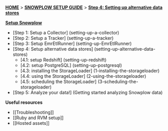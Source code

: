 [**HOME**](Home) > [**SNOWPLOW SETUP GUIDE**](Setting-up-Snowplow) > [**Step 4: Setting up alternative data stores**](setting-up-alternative-data-stores)  

[**Setup Snowplow**](Setting-up-Snowplow)  

- [Step 1: Setup a Collector] (setting-up-a-collector)  
- [Step 2: Setup a Tracker] (setting-up-a-tracker)  
- [Step 3: Setup EmrEtlRunner] (setting-up-EmrEtlRunner)  
- [Step 4: Setup alternative data stores] (setting-up-alternative-data-stores) 
  - [4.1: setup Redshift] (setting-up-redshift)
  - [4.2: setup PostgreSQL] (setting-up-postgresql)
  - [4.3: installing the StorageLoader] (1-installing-the-storageloader)
  - [4.4: using the StorageLoader] (2-using-the-storageloader)
  - [4.5: scheduling the StorageLoader] (3-scheduling-the-storageloader)
- [Step 5: Analyze your data!] (Getting started analyzing Snowplow data)    

**Useful resources**  

- [[Troubleshooting]]  
- [[Ruby and RVM setup]]  
- [[Hosted assets]]  
